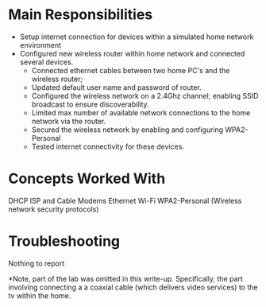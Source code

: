 # Main Responsibilities
- Setup internet connection for devices within a simulated home network environment
- Configured new wireless router within home network and connected several devices.
    - Connected ethernet cables between two home PC's and the wireless router; 
    - Updated default user name and password of router.
    - Configured the wireless network on a 2.4Ghz channel; enabling SSID broadcast to ensure discoverability. 
    - Limited max number of available network connections to the home network via the router.
    - Secured the wireless network by enabling and configuring WPA2-Personal
    - Tested internet connectivity for these devices.

# Concepts Worked With 
DHCP
ISP and Cable Modems
Ethernet
Wi-Fi
WPA2-Personal (Wireless network security protocols)

# Troubleshooting 
Nothing to report

*Note, part of the lab was omitted in this write-up. Specifically, the part involving connecting a a coaxial cable (which delivers video services) to the tv within the home. 

